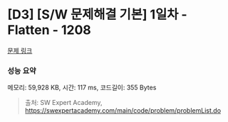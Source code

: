 # [D3] [S/W 문제해결 기본] 1일차 - Flatten - 1208 

[문제 링크](https://swexpertacademy.com/main/code/problem/problemDetail.do?contestProbId=AV139KOaABgCFAYh) 

### 성능 요약

메모리: 59,928 KB, 시간: 117 ms, 코드길이: 355 Bytes



> 출처: SW Expert Academy, https://swexpertacademy.com/main/code/problem/problemList.do
